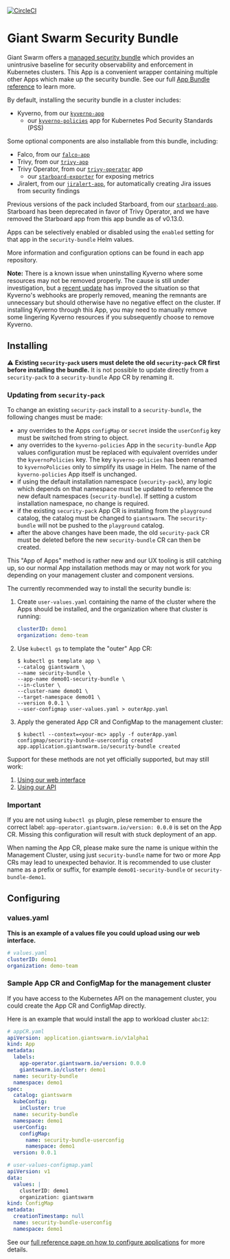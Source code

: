 [![CircleCI](https://circleci.com/gh/giantswarm/security-bundle.svg?style=shield)](https://circleci.com/gh/giantswarm/security-bundle)

# Giant Swarm Security Bundle

Giant Swarm offers a [managed security bundle][security-bundle] which provides an unintrusive baseline for security observability and enforcement in Kubernetes clusters. This App is a convenient wrapper containing multiple other Apps which make up the security bundle. See our full [App Bundle reference][app-bundle] to learn more.

By default, installing the security bundle in a cluster includes:

- Kyverno, from our [`kyverno-app`][kyverno-app]
  - our [`kyverno-policies`][kyverno-policies] app for Kubernetes Pod Security Standards (PSS)

Some optional components are also installable from this bundle, including:

- Falco, from our [`falco-app`][falco-app]
- Trivy, from our [`trivy-app`][trivy-app]
- Trivy Operator, from our [`trivy-operator`][trivy-operator-app] app
  - our [`starboard-exporter`][starboard-exporter] for exposing metrics
- Jiralert, from our [`jiralert-app`][jiralert-app], for automatically creating Jira issues from security findings

Previous versions of the pack included Starboard, from our [`starboard-app`][starboard-app]. Starboard has been deprecated in favor of Trivy Operator, and we have removed the Starboard app from this app bundle as of v0.13.0.

Apps can be selectively enabled or disabled using the `enabled` setting for that app in the `security-bundle` Helm values.

More information and configuration options can be found in each app repository.

**Note:** There is a known issue when uninstalling Kyverno where some resources may not be removed properly. The cause is still under investigation, but a [recent update](https://github.com/kyverno/kyverno/issues/3111) has improved the situation so that Kyverno's webhooks are properly removed, meaning the remnants are unnecessary but should otherwise have no negative effect on the cluster. If installing Kyverno through this App, you may need to manually remove some lingering Kyverno resources if you subsequently choose to remove Kyverno.

## Installing

:warning: **Existing `security-pack` users must delete the old `security-pack` CR first before installing the bundle.** It is not possible to update directly from a `security-pack` to a `security-bundle` App CR by renaming it.

### Updating from `security-pack`

To change an existing `security-pack` install to a `security-bundle`, the following changes must be made:
- any overrides to the Apps `configMap` or `secret` inside the `userConfig` key must be switched from string to object.
- any overrides to the `kyverno-policies` App in the `security-bundle` App values configuration must be replaced with equivalent overrides under the `kyvernoPolicies` key. The key `kyverno-policies` has been renamed to `kyvernoPolicies` only to simplify its usage in Helm. The name of the `kyverno-policies` App itself is unchanged.
- if using the default installation namespace (`security-pack`), any logic which depends on that namespace must be updated to reference the new default namespaces (`security-bundle`). If setting a custom installation namespace, no change is required.
- if the existing `security-pack` App CR is installing from the `playground` catalog, the catalog must be changed to `giantswarm`. The `security-bundle` will not be pushed to the `playground` catalog.
- after the above changes have been made, the old `security-pack` CR must be deleted before the new `security-bundle` CR can then be created.


This "App of Apps" method is rather new and our UX tooling is still catching up, so our normal App installation methods may or may not work for you depending on your management cluster and component versions.

The currently recommended way to install the security bundle is:

1. Create `user-values.yaml` containing the name of the cluster where the Apps should be installed, and the organization where that cluster is running:

    ```yaml
    clusterID: demo1
    organization: demo-team
    ```

2. Use `kubectl gs` to template the "outer" App CR:

    ```shell
    $ kubectl gs template app \
    --catalog giantswarm \
    --name security-bundle \
    --app-name demo01-security-bundle \
    --in-cluster \
    --cluster-name demo01 \
    --target-namespace demo01 \
    --version 0.0.1 \
    --user-configmap user-values.yaml > outerApp.yaml
    ```

3. Apply the generated App CR and ConfigMap to the management cluster:

    ```shell
    $ kubectl --context=<your-mc> apply -f outerApp.yaml
    configmap/security-bundle-userconfig created
    app.application.giantswarm.io/security-bundle created
    ```

Support for these methods are not yet officially supported, but may still work:

1. [Using our web interface](https://docs.giantswarm.io/ui-api/web/app-platform/#installing-an-app)
2. [Using our API](https://docs.giantswarm.io/api/#operation/createClusterAppV5)

### **Important**

If you are not using `kubectl gs` plugin, plese remember to ensure the correct label: `app-operator.giantswarm.io/version: 0.0.0` is set on the App CR. Missing this configuration will result with stuck deployment of an app.

When naming the App CR, please make sure the name is unique within the Management Cluster, using just `security-bundle`
name for two or more App CRs may lead to unexpected behavior. It is recommended to use cluster name as a prefix or suffix,
for example `demo01-security-bundle` or `security-bundle-demo1`.

## Configuring

### values.yaml

**This is an example of a values file you could upload using our web interface.**

```yaml
# values.yaml
clusterID: demo1
organization: demo-team
```

### Sample App CR and ConfigMap for the management cluster

If you have access to the Kubernetes API on the management cluster, you could create
the App CR and ConfigMap directly.

Here is an example that would install the app to
workload cluster `abc12`:

```yaml
# appCR.yaml
apiVersion: application.giantswarm.io/v1alpha1
kind: App
metadata:
  labels:
    app-operator.giantswarm.io/version: 0.0.0
    giantswarm.io/cluster: demo1
  name: security-bundle
  namespace: demo1
spec:
  catalog: giantswarm
  kubeConfig:
    inCluster: true
  name: security-bundle
  namespace: demo1
  userConfig:
    configMap:
      name: security-bundle-userconfig
      namespace: demo1
  version: 0.0.1
```

```yaml
# user-values-configmap.yaml
apiVersion: v1
data:
  values: |
    clusterID: demo1
    organization: giantswarm
kind: ConfigMap
metadata:
  creationTimestamp: null
  name: security-bundle-userconfig
  namespace: demo1
```

See our [full reference page on how to configure applications](https://docs.giantswarm.io/app-platform/app-configuration/) for more details.

[app-bundle]: https://docs.giantswarm.io/getting-started/app-platform/app-bundle/
[falco-app]: https://github.com/giantswarm/falco-app
[jiralert-app]: https://github.com/giantswarm/jiralert-app
[kyverno-app]: https://github.com/giantswarm/kyverno-app
[kyverno-policies]: https://github.com/giantswarm/kyverno-policies/
[security-bundle]: https://docs.giantswarm.io/app-platform/apps/security/
[starboard-app]: https://github.com/giantswarm/starboard-app
[starboard-exporter]: https://github.com/giantswarm/starboard-exporter/
[trivy-app]: https://github.com/giantswarm/trivy-app/
[trivy-operator-app]: https://github.com/giantswarm/trivy-operator-app
